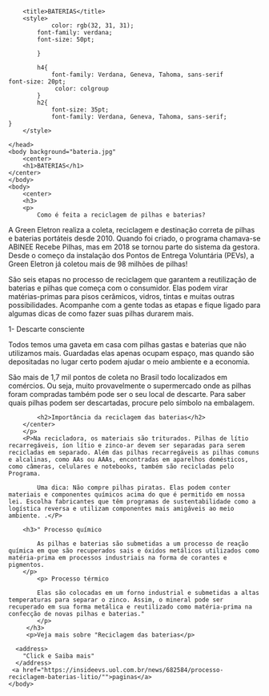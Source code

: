 <!DOCTYPE html>
<html>
    <head>
        <meta charset="UTF-8">
        
        <title>BATERIAS</title>
        <style>
                color: rgb(32, 31, 31);
            font-family: verdana;
            font-size: 50pt;
            
            }

            h4{
                font-family: Verdana, Geneva, Tahoma, sans-serif                 font-size: 20pt;
                 color: colgroup                
            }
            h2{
                font-size: 35pt;
                font-family: Verdana, Geneva, Tahoma, sans-serif;            }
        </style>
           
    </head>
    <body background="bateria.jpg"
        <center>
        <h1>BATERIAS</h1>
    </center>
    </body>
    <body>
        <center>
        <h3>
        <p>
            Como é feita a reciclagem de pilhas e baterias?
A Green Eletron realiza a coleta, reciclagem e destinação correta de pilhas e baterias portáteis desde 2010. Quando foi criado, o programa chamava-se ABINEE Recebe Pilhas, mas em 2018 se tornou parte do sistema da gestora. Desde o começo da instalação dos Pontos de Entrega Voluntária (PEVs), a Green Eletron já coletou mais de 98 milhões de pilhas!

São seis etapas no processo de reciclagem que garantem a reutilização de baterias e pilhas que começa com o consumidor. Elas podem virar matérias-primas para pisos cerâmicos, vidros, tintas e muitas outras possibilidades. Acompanhe com a gente todas as etapas e fique ligado para algumas dicas de como fazer suas pilhas durarem mais.

1- Descarte consciente

Todos temos uma gaveta em casa com pilhas gastas e baterias que não utilizamos mais. Guardadas elas apenas ocupam espaço, mas quando são depositadas no lugar certo podem ajudar o meio ambiente e a economia.

São mais de 1,7 mil pontos de coleta no Brasil todo localizados em comércios. Ou seja, muito provavelmente o supermercado onde as pilhas foram compradas também pode ser o seu local de descarte. Para saber quais pilhas podem ser descartadas, procure pelo símbolo na embalagem.
        </p></h3>
        <p>

            <h2>Importância da reciclagem das baterias</h2>
        </center>   
        </p>
        <P>Na recicladora, os materiais são triturados. Pilhas de lítio recarregáveis, íon lítio e zinco-ar devem ser separadas para serem recicladas em separado. Além das pilhas recarregáveis as pilhas comuns e alcalinas, como AAs ou AAAs, encontradas em aparelhos domésticos, como câmeras, celulares e notebooks, também são recicladas pelo Programa.

            Uma dica: Não compre pilhas piratas. Elas podem conter materiais e componentes químicos acima do que é permitido em nossa lei. Escolha fabricantes que têm programas de sustentabilidade como a logística reversa e utilizam componentes mais amigáveis ao meio ambiente. .</P>
    
        <h3>" Processo químico

            As pilhas e baterias são submetidas a um processo de reação química em que são recuperados sais e óxidos metálicos utilizados como matéria-prima em processos industriais na forma de corantes e pigmentos.
        </p>
            <p> Processo térmico
            
            Elas são colocadas em um forno industrial e submetidas a altas temperaturas para separar o zinco. Assim, o mineral pode ser recuperado em sua forma metálica e reutilizado como matéria-prima na confecção de novas pilhas e baterias."
            </p>
         </h3>
         <p>Veja mais sobre "Reciclagem das baterias</p>
         
      <address>
        "Click e Saiba mais"
      </address>  
     <a href="https://insideevs.uol.com.br/news/682584/processo-reciclagem-baterias-litio/"">paginas</a>
    </body>
       
</html>
